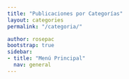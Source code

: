 ```yaml
---
title: "Publicaciones por Categorías"
layout: categories
permalink: "/categoria/"

author: rosepac
bootstrap: true
sidebar:
- title: "Menú Principal"
  nav: general
---
```

